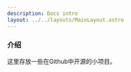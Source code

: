 ```yaml
---
description: Docs intro
layout: ../../layouts/MainLayout.astro
---
```


### 介绍

这里存放一些在Github中开源的小项目。
